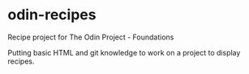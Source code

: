 # odin-recipes
Recipe project for The Odin Project - Foundations

Putting basic HTML and git knowledge to work on a project
to display recipes.